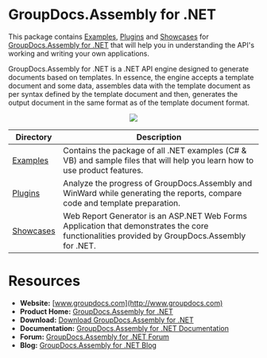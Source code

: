 # GroupDocs.Assembly for .NET

This package contains [Examples](https://github.com/groupdocsassembly/GroupDocs_Assembly_NET/tree/master/Examples), [Plugins](https://github.com/groupdocsassembly/GroupDocs_Assembly_NET/tree/master/Plugins) and [Showcases](https://github.com/groupdocsassembly/GroupDocs_Assembly_NET/tree/master/Showcases) for [GroupDocs.Assembly for .NET](https://www.groupdocs.com/products/assembly/net) that will help you in understanding the API's working and writing your own applications.

GroupDocs.Assembly for .NET is a .NET API engine designed to generate documents based on templates. In essence, the engine accepts a template document and some data, assembles data with the template document as per syntax defined by the template document and then, generates the output document in the same format as of the template document format.

<p align="center">

  <a title="Download complete GroupDocs.Assembly for .NET source code" href="https://github.com/groupdocsassembly/GroupDocs_Assembly_NET/archive/master.zip">
	<img src="https://raw.github.com/AsposeExamples/java-examples-dashboard/master/images/downloadZip-Button-Large.png" />
  </a>
</p>

Directory | Description
--------- | -----------
[Examples](https://github.com/groupdocsassembly/GroupDocs_Assembly_NET/tree/master/Examples)  | Contains the package of all .NET examples (C# & VB) and sample files that will help you learn how to use product features. 
[Plugins](https://github.com/groupdocsassembly/GroupDocs_Assembly_NET/tree/master/Plugins)  | Analyze the progress of GroupDocs.Assembly and WinWard while generating the reports, compare code and template preparation. 
[Showcases](https://github.com/groupdocsassembly/GroupDocs_Assembly_NET/tree/master/Showcases)  | Web Report Generator is an ASP.NET Web Forms Application that demonstrates the core functionalities provided by GroupDocs.Assembly for .NET.

# Resources

+ **Website:** [www.groupdocs.com](http://www.groupdocs.com)
+ **Product Home:** [GroupDocs.Assembly for .NET](https://www.groupdocs.com/products/assembly/net)
+ **Download:** [Download GroupDocs.Assembly for .NET](https://downloads.groupdocs.com/assembly/net)
+ **Documentation:** [GroupDocs.Assembly for .NET Documentation](https://docs.groupdocs.com/display/assemblynet/Home)
+ **Forum:** [GroupDocs.Assembly for .NET Forum](https://forum.groupdocs.com/c/assembly)
+ **Blog:** [GroupDocs.Assembly for .NET Blog](https://blog.groupdocs.com/category/groupdocs-assembly-product-family/)
